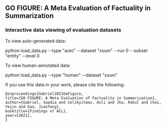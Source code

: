 ## GO FIGURE: A Meta Evaluation of Factuality in Summarization

### Interactive data viewing of evaluation datasets 

To view auto-generated data: 

python load_data.py --type "auto" --dataset "xsum" --run 0 --subset "entity" --level 0 

To view human-annotated data:

python load_data.py --type "human" --dataset "xsum" 

If you use this data in your work, please cite the following:

```
@inproceedings{Gabriel2021GoFigure,
title={GO FIGURE: A Meta Evaluation of Factuality in Summarization},
author={Gabriel, Saadia and Celikyilmaz, Asli and Jha, Rahul and Choi, Yejin and Gao, Jianfeng},
booktitle={Findings of ACL},
year={2021},
}
```
